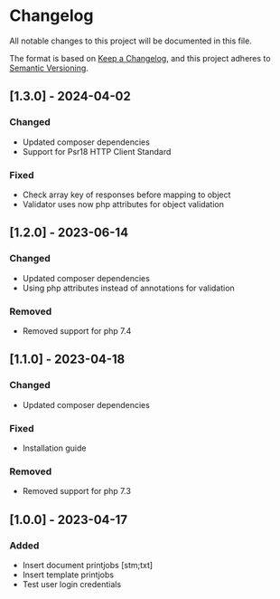# Changelog
All notable changes to this project will be documented in this file.

The format is based on [Keep a Changelog](https://keepachangelog.com/en/1.0.0/),
and this project adheres to [Semantic Versioning](https://semver.org/spec/v2.0.0.html).

## [1.3.0] - 2024-04-02
### Changed
- Updated composer dependencies
- Support for Psr18 HTTP Client Standard

### Fixed
- Check array key of responses before mapping to object
- Validator uses now php attributes for object validation

## [1.2.0] - 2023-06-14
### Changed
- Updated composer dependencies
- Using php attributes instead of annotations for validation

### Removed
- Removed support for php 7.4

## [1.1.0] - 2023-04-18
### Changed
- Updated composer dependencies

### Fixed
- Installation guide

### Removed
- Removed support for php 7.3

## [1.0.0] - 2023-04-17
### Added
- Insert document printjobs [stm;txt]
- Insert template printjobs
- Test user login credentials